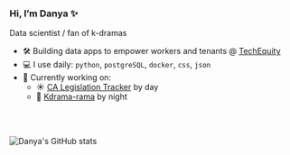 ### Hi, I’m Danya ✨
Data scientist / fan of k-dramas
</br>

- 🛠️ Building data apps to empower workers and tenants @ [TechEquity](https://techequity.us/people/danya-sherbini/)
- 💻 I use daily: `python`, `postgreSQL`, `docker`, `css`, `json`
- 🧰 Currently working on:
  - ☀️ [CA Legislation Tracker](https://github.com/techequitycollaborative/legislation-tracker) by day
  - 🌚 [Kdrama-rama](https://github.com/dsherbini/kdrama-recommendations) by night

</br>
</br>

![Danya's GitHub stats](https://github-readme-stats.vercel.app/api?username=dsherbini&show_icons=true&include_all_commits=true&show=prs_merged,reviews&hide_rank=true&theme=shadow_blue&custom_title=Stats) 

<!---![Top Langs](https://github-readme-stats.vercel.app/api/top-langs/?username=dsherbini&exclude_repo=abortion-laws-by-state-map&layout=donut&theme=shadow_blue&custom_title=Languages)--->

<!---
dsherbini/dsherbini is a ✨ special ✨ repository because its `README.md` (this file) appears on your GitHub profile.
You can click the Preview link to take a look at your changes.
--->
